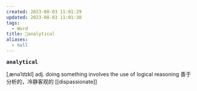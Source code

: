 ```yaml
---
created: 2023-08-03 11:01:29
updated: 2023-08-03 11:01:38
tags:
  - Word
title: 📖analytical
aliases:
  - null
---
```


<pre><strong>analytical</strong></pre>
[ˌænəˈlɪtɪkl]
adj. doing something involves the use of logical reasoning 善于分析的，冷静客观的
[[dispassionate]]
